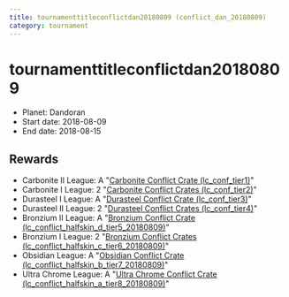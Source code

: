```yaml
---
title: tournamenttitleconflictdan20180809 (conflict_dan_20180809)
category: tournament
---
```

# tournamenttitleconflictdan20180809

  * Planet: Dandoran
  * Start date: 2018-08-09
  * End date: 2018-08-15

## Rewards

  * Carbonite II League: A "[Carbonite Conflict Crate (lc_conf_tier1)](lc_conf_tier1.html)"
  * Carbonite I League: 2 "[Carbonite Conflict Crates (lc_conf_tier2)](lc_conf_tier2.html)"
  * Durasteel I League: A "[Durasteel Conflict Crate (lc_conf_tier3)](lc_conf_tier3.html)"
  * Durasteel II League: 2 "[Durasteel Conflict Crates (lc_conf_tier4)](lc_conf_tier4.html)"
  * Bronzium II League: A "[Bronzium Conflict Crate (lc_conflict_halfskin_d_tier5_20180809)](lc_conflict_halfskin_d_tier5_20180809.html)"
  * Bronzium I League: 2 "[Bronzium Conflict Crates (lc_conflict_halfskin_c_tier6_20180809)](lc_conflict_halfskin_c_tier6_20180809.html)"
  * Obsidian League: A "[Obsidian Conflict Crate (lc_conflict_halfskin_b_tier7_20180809)](lc_conflict_halfskin_b_tier7_20180809.html)"
  * Ultra Chrome League: A "[Ultra Chrome Conflict Crate (lc_conflict_halfskin_a_tier8_20180809)](lc_conflict_halfskin_a_tier8_20180809.html)"

